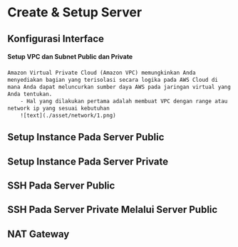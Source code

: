 # Create & Setup Server

## Konfigurasi Interface

#### Setup VPC dan Subnet Public dan Private
    Amazon Virtual Private Cloud (Amazon VPC) memungkinkan Anda menyediakan bagian yang terisolasi secara logika pada AWS Cloud di mana Anda dapat meluncurkan sumber daya AWS pada jaringan virtual yang Anda tentukan.
        - Hal yang dilakukan pertama adalah membuat VPC dengan range atau network ip yang sesuai kebutuhan
        ![text](./asset/network/1.png)

## Setup Instance Pada Server Public

## Setup Instance Pada Server Private

## SSH Pada Server Public

## SSH Pada Server Private Melalui Server Public

## NAT Gateway